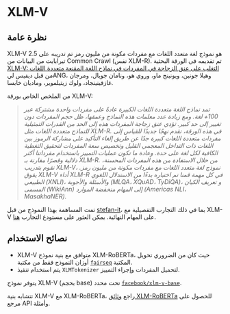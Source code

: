 # XLM-V

## نظرة عامة

XLM-V هو نموذج لغة متعدد اللغات مع مفردات مكونة من مليون رمز تم تدريبه على 2.5 تيرابايت من البيانات من Common Crawl (نفس XLM-R).
تم تقديمه في الورقة البحثية [XLM-V: التغلب على عنق الزجاجة في المفردات في نماذج اللغة المقنعة متعددة اللغات](https://arxiv.org/abs/2301.10472)
من قبل ديفيس ليANG، وهيلا جونين، ويونينج ماو، وروي هو، ونامان جويال، ومرجان غازفينينجاد، ولوك زيتيلموير، وماديان خابسا.

من الملخص الخاص بورقة XLM-V:

> *تمد نماذج اللغة متعددة اللغات الكبيرة عادةً على مفردات واحدة مشتركة عبر 100+ لغة.
ومع زيادة عدد معلمات هذه النماذج وعمقها، ظل حجم المفردات دون تغيير إلى حد كبير.
تؤدي عنق زجاجة المفردات هذه إلى الحد من القدرات التمثيلية للنماذج متعددة اللغات مثل XLM-R.
في هذه الورقة، نقدم نهجًا جديدًا للقياس إلى مفردات متعددة اللغات كبيرة جدًا عن طريق
إلغاء التأكيد على مشاركة الرموز بين اللغات ذات التداخل المعجمي القليل وتخصيص سعة المفردات
لتحقيق التغطية الكافية لكل لغة على حدة. وعادة ما تكون عمليات التمييز باستخدام مفرداتنا أكثر دلالية وقصرًا مقارنة بـ XLM-R. من خلال الاستفادة من هذه المفردات المحسنة، نقوم بتدريب XLM-V،
نموذج لغة متعدد اللغات مع مفردات مكونة من مليون رمز. يفوق XLM-V أداء XLM-R في كل مهمة قمنا
تم اختباره بدءًا من الاستدلال اللغوي الطبيعي (XNLI)، والأسئلة والأجوبة (MLQA، XQuAD، TyDiQA)، و
تعريف الكيان المسمى (WikiAnn) إلى المهام منخفضة الموارد (Americas NLI، MasakhaNER).*

تمت المساهمة بهذا النموذج من قبل [stefan-it](https://huggingface.co/stefan-it)، بما في ذلك التجارب التفصيلية مع XLM-V على المهام النهائية.
يمكن العثور على مستودع التجارب [هنا](https://github.com/stefan-it/xlm-v-experiments).

## نصائح الاستخدام

- XLM-V متوافق مع بنية نموذج XLM-RoBERTa، حيث كان من الضروري تحويل أوزان النموذج فقط من مكتبة [`fairseq`](https://github.com/facebookresearch/fairseq)
المكتبة.
- يتم استخدام تنفيذ `XLMTokenizer` لتحميل المفردات وإجراء التمييز.

يتوفر نموذج XLM-V (بحجم base) تحت محدد [`facebook/xlm-v-base`](https://huggingface.co/facebook/xlm-v-base).

<Tip>

تتشابه بنية XLM-V مع XLM-RoBERTa، راجع [وثائق XLM-RoBERTa](xlm-roberta) للحصول على مرجع API وأمثلة.

</Tip>